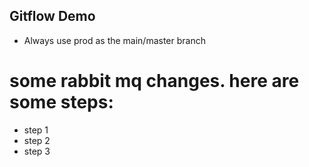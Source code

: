 ## Gitflow Demo

* Always use prod as the main/master branch

# some rabbit mq changes. here are some steps:
* step 1
* step 2
* step 3

